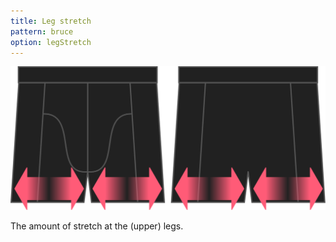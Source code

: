 ```yaml
---
title: Leg stretch
pattern: bruce
option: legStretch
---
```


![The leg stretch option on Bruce](./legstretch.svg)

The amount of stretch at the (upper) legs.